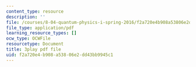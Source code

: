```yaml
---
content_type: resource
description: ''
file: /courses/8-04-quantum-physics-i-spring-2016/f2a720e4b908a53806e2dd43bb9945c1_OQMczXtDnpU.pdf
file_type: application/pdf
learning_resource_types: []
ocw_type: OCWFile
resourcetype: Document
title: 3play pdf file
uid: f2a720e4-b908-a538-06e2-dd43bb9945c1
---
```

